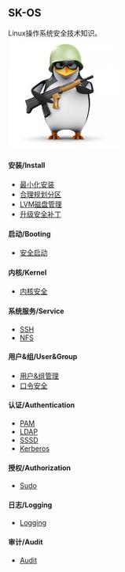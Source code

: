 ## SK-OS
Linux操作系统安全技术知识。
<br>
![linux-logo](images/linux-logo.jpg)
#### 安装/Install
* [最小化安装](mini_install.md)
* [合理规划分区](disk_partition.md)
* [LVM磁盘管理](lvm_disk_manage.md)
* [升级安全补丁](update_security_patch.md)

#### 启动/Booting
* [安全启动](booting.md)

#### 内核/Kernel
* [内核安全](kernel.md)

#### 系统服务/Service
* [SSH](service_ssh.md)
* [NFS](service_nfs.md)

#### 用户&组/User&Group
* [用户&组管理](user_manage.md)
* [口令安全](password_security.md)

#### 认证/Authentication
* [PAM](pam.md)
* [LDAP](ldap.md)
* [SSSD](sssd.md)
* [Kerberos](kerberos_auth_flow.md)

#### 授权/Authorization
* [Sudo](sudo.md)

#### 日志/Logging
* [Logging](logging.md)

#### 审计/Audit
* [Audit](audit.md)

